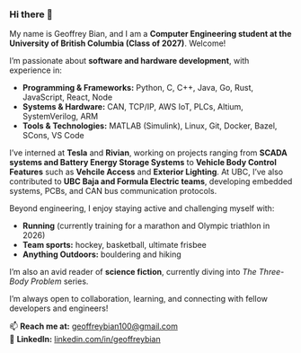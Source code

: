 ### Hi there 👋

My name is Geoffrey Bian, and I am a **Computer Engineering student at the University of British Columbia (Class of 2027)**. Welcome!

I’m passionate about **software and hardware development**, with experience in:

- **Programming & Frameworks:** Python, C, C++, Java, Go, Rust, JavaScript, React, Node  
- **Systems & Hardware:** CAN, TCP/IP, AWS IoT, PLCs, Altium, SystemVerilog, ARM  
- **Tools & Technologies:** MATLAB (Simulink), Linux, Git, Docker, Bazel, SCons, VS Code  

I’ve interned at **Tesla** and **Rivian**, working on projects ranging from **SCADA systems and Battery Energy Storage Systems** to **Vehicle Body Control Features** such as **Vehcile Access** and **Exterior Lighting**. At UBC, I’ve also contributed to **UBC Baja and Formula Electric teams**, developing embedded systems, PCBs, and CAN bus communication protocols.

Beyond engineering, I enjoy staying active and challenging myself with:

- **Running** (currently training for a marathon and Olympic triathlon in 2026) 
- **Team sports:** hockey, basketball, ultimate frisbee  
- **Anything Outdoors:** bouldering and hiking  

I’m also an avid reader of **science fiction**, currently diving into *The Three-Body Problem* series.

I’m always open to collaboration, learning, and connecting with fellow developers and engineers!  

📫 **Reach me at:** [geoffreybian100@gmail.com](mailto:geoffreybian100@gmail.com)  
🔗 **LinkedIn:** [linkedin.com/in/geoffreybian](https://linkedin.com/in/geoffreybian)

